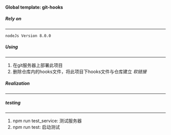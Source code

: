 ####  Global template: git-hooks


##### Rely on
----
    nodeJs Version 8.0.0
    

##### Using
----

1. 在git服务器上部署此项目
2. 删除仓库内的hooks文件，将此项目下hooks文件与仓库建立 *软链接*


##### Realization
----




##### testing
----

1. npm run test_service: 测试服务器
2. npm run test: 启动测试


